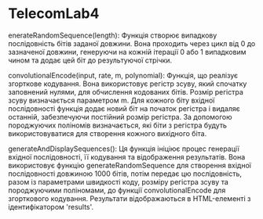 # TelecomLab4
enerateRandomSequence(length): Функція створює випадкову послідовність бітів заданої довжини. Вона проходить через цикл від 0 до зазначеної довжини, генеруючи на кожній ітерації 0 або 1 випадковим чином та додає цей біт до результуючої стрічки.

convolutionalEncode(input, rate, m, polynomial): Функція, що реалізує згорткове кодування. Вона використовує регістр зсуву, який спочатку заповнений нулями, для обчислення кодованих бітів. Розмір регістра зсуву визначається параметром m. Для кожного біту вхідної послідовності функція додає новий біт на початок регістра і видаляє останній, забезпечуючи постійний розмір регістра. За допомогою породжуючих поліномів визначається, які біти з регістра будуть використовуватися для створення кожного вихідного біта.

generateAndDisplaySequences(): Ця функція ініціює процес генерації вхідної послідовності, її кодування та відображення результатів. Вона використовує функцію generateRandomSequence для створення вхідної послідовності довжиною 1000 бітів, потім передає цю послідовність, разом із параметрами швидкості коду, розміру регістра зсуву та породжуючими поліномами, до функції convolutionalEncode для згорткового кодування. Результати відображаються в HTML-елементі з ідентифікатором 'results'.

